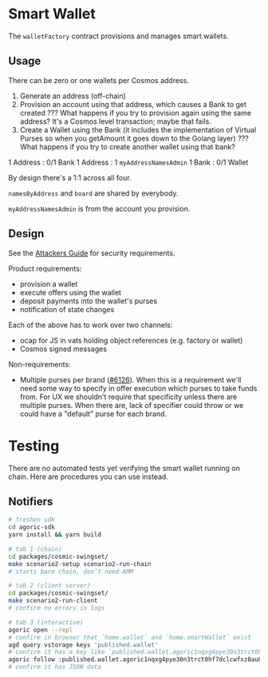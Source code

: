 # Smart Wallet

The `walletFactory` contract provisions and manages smart wallets.

## Usage

There can be zero or one wallets per Cosmos address.

1. Generate an address (off-chain)
2. Provision an account using that address, which causes a Bank to get created
   ??? What happens if you try to provision again using the same address? It's a Cosmos level transaction; maybe that fails.
3. Create a Wallet using the Bank (it includes the implementation of Virtual Purses so when you getAmount it goes down to the Golang layer)
   ??? What happens if you try to create another wallet using that bank?

1 Address : 0/1 Bank
1 Address : 1 `myAddressNamesAdmin`
1 Bank : 0/1 Wallet

By design there's a 1:1 across all four.

`namesByAddress` and `board` are shared by everybody.

`myAddressNamesAdmin` is from the account you provision.

## Design

See the [Attackers Guide](src/AttackersGuide.md) for security requirements.

Product requirements:

- provision a wallet
- execute offers using the wallet
- deposit payments into the wallet's purses
- notification of state changes

Each of the above has to work over two channels:

- ocap for JS in vats holding object references (e.g. factory or wallet)
- Cosmos signed messages

Non-requirements:

- Multiple purses per brand ([#6126](https://github.com/Agoric/agoric-sdk/issues/6126)). When this is a requirement we'll need some way to specify in offer execution which purses to take funds from. For UX we shouldn't require that specificity unless there are multiple purses. When there are, lack of specifier could throw or we could have a "default" purse for each brand.

# Testing

There are no automated tests yet verifying the smart wallet running on chain. Here are procedures you can use instead.

## Notifiers

```sh
# freshen sdk
cd agoric-sdk
yarn install && yarn build

# tab 1 (chain)
cd packages/cosmic-swingset/
make scenario2-setup scenario2-run-chain
# starts bare chain, don’t need AMM

# tab 2 (client server)
cd packages/cosmic-swingset/
make scenario2-run-client
# confirm no errors in logs

# tab 3 (interactive)
agoric open --repl
# confirm in browser that `home.wallet` and `home.smartWallet` exist
agd query vstorage keys 'published.wallet'
# confirm it has a key like `published.wallet.agoric1nqxg4pye30n3trct0hf7dclcwfxz8au84hr3ht`
agoric follow :published.wallet.agoric1nqxg4pye30n3trct0hf7dclcwfxz8au84hr3ht
# confirm it has JSON data
```
